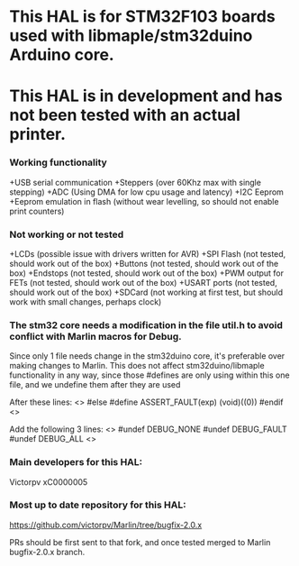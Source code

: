 # This HAL is for STM32F103 boards used with libmaple/stm32duino Arduino core.

# This HAL is in development and has not been tested with an actual printer.

### Working functionality
+USB serial communication
+Steppers (over 60Khz max with single stepping)
+ADC (Using DMA for low cpu usage and latency) 
+I2C Eeprom
+Eeprom emulation in flash (without wear levelling, so should not enable print counters)

### Not working or not tested
+LCDs (possible issue with drivers written for AVR)
+SPI Flash (not tested, should work out of the box)
+Buttons (not tested, should work out of the box)
+Endstops (not tested, should work out of the box)
+PWM output for FETs (not tested, should work out of the box)
+USART ports (not tested, should work out of the box)
+SDCard (not working at first test, but should work with small changes, perhaps clock)


### The stm32 core needs a modification in the file util.h to avoid conflict with Marlin macros for Debug.
Since only 1 file needs change in the stm32duino core, it's preferable over making changes to Marlin.
This does not affect stm32duino/libmaple functionality in any way, since those #defines are only using within this one file, and we undefine them after they are used


After these lines:
<>
#else
#define ASSERT_FAULT(exp) (void)((0))
#endif
<>

Add the following 3 lines:
<>
#undef DEBUG_NONE
#undef DEBUG_FAULT
#undef DEBUG_ALL
<>

### Main developers for this HAL:
Victorpv
xC0000005


### Most up to date repository for this HAL:
https://github.com/victorpv/Marlin/tree/bugfix-2.0.x

PRs should be first sent to that fork, and once tested merged to Marlin bugfix-2.0.x branch.



